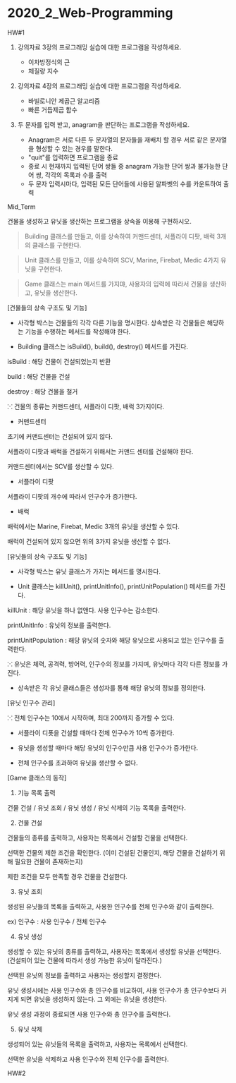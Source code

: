 # 2020_2_Web-Programming

HW#1 
1) 강의자료 3장의 프로그래밍 실습에 대한 프로그램을 작성하세요.
    - 이차방정식의 근
    - 체질량 지수

2) 강의자료 4장의 프로그래밍 실습에 대한 프로그램을 작성하세요.
    - 바빌로니안 제곱근 알고리즘
    - 빠른 거듭제곱 함수
  
3) 두 문자를 입력 받고, anagram을 판단하는 프로그램을 작성하세요.
    - Anagram은 서로 다른 두 문자열의 문자들을 재배치 할 경우 서로 같은 문자열을 형성할 수 있는 경우를 말한다.
    - "quit"를 입력하면 프로그램을 종료
    - 종료 시 현재까지 입력된 단어 쌍들 중 anagram 가능한 단어 쌍과 불가능한 단어 쌍, 각각의 목록과 수를 출력
    - 두 문자 입력시마다, 입력된 모든 단어들에 사용된 알파벳의 수를 카운트하여 출력

Mid_Term

건물을 생성하고 유닛을 생산하는 프로그램을 상속을 이용해 구현하시오.

> Building 클래스를 만들고, 이를 상속하여 커맨드센터, 서플라이 디팟, 배럭 3개의 클래스를 구현한다.

> Unit 클래스를 만들고, 이를 상속하여 SCV, Marine, Firebat, Medic 4가지 유닛을 구현한다.

> Game 클래스는 main 메서드를 가지먀, 사용자의 입력에 따라서 건물을 생산하고, 유닛을 생산한다.


[건물들의 상속 구조도 및 기능]
   
- 사각형 박스는 건물들의 각각 다른 기능을 명시한다. 상속받은 각 건물들은 해당하는 기능을 수행하는 메서드를 작성해야 한다.

- Building 클래스는 isBuild(), build(), destroy() 메서드를 가진다.

isBuild : 해당 건물이 건설되었는지 반환

build : 해당 건물을 건설

destroy : 해당 건물을 철거

⁙ 건물의 종류는 커맨드센터, 서플라이 디팟, 배럭 3가지이다.

- 커맨드센터

초기에 커맨드센터는 건설되어 있지 않다.

서플라이 디팟과 배럭을 건설하기 위해서는 커맨드 센터를 건설해야 한다.

커맨드센터에서는 SCV를 생산할 수 있다.

 

- 서플라이 디팟

서플라이 디팟의 개수에 따라서 인구수가 증가한다.

 

- 배럭

배럭에서는 Marine, Firebat, Medic 3개의 유닛을 생산할 수 있다.

배럭이 건설되어 있지 않으면 위의 3가지 유닛을 생산할 수 없다.


[유닛들의 상속 구조도 및 기능]

- 사각형 박스는 유닛 클래스가 가지는 메서드를 명시한다.

- Unit 클래스는 killUnit(), printUnitInfo(), printUnitPopulation() 메서드를 가진다.

killUnit : 해당 유닛을 하나 없앤다. 사용 인구수는 감소한다.

printUnitInfo : 유닛의 정보를 출력한다.

printUnitPopulation : 해당 유닛의 숫자와 해당 유닛으로 사용되고 있는 인구수를 출력한다.

 

⁙ 유닛은 체력, 공격력, 방어력, 인구수의 정보를 가지며, 유닛마다 각각 다른 정보를 가진다.

- 상속받은 각 유닛 클래스들은 생성자를 통해 해당 유닛의 정보를 정의한다.


[유닛 인구수 관리]

⁙ 전체 인구수는 10에서 시작하며, 최대 200까지 증가할 수 있다.

- 서플라이 디폿을 건설할 때마다 전체 인구수가 10씩 증가한다.

- 유닛을 생성할 때마다 해당 유닛의 인구수만큼 사용 인구수가 증가한다.

- 전체 인구수를 초과하여 유닛을 생산할 수 없다.


[Game 클래스의 동작]

 1) 기능 목록 출력

건물 건설 / 유닛 조회 / 유닛 생성 / 유닛 삭제의 기능 목록을 출력한다.

 

2) 건물 건설

건물들의 종류를  출력하고, 사용자는 목록에서 건설할 건물을 선택한다.

선택한 건물의 제한 조건을 확인한다. (이미 건설된 건물인지, 해당 건물을 건설하기 위해 필요한 건물이 존재하는지)

제한 조건을 모두 만족할 경우 건물을 건설한다.

 

3) 유닛 조회

생성된 유닛들의 목록을 출력하고, 사용한 인구수를 전체 인구수와 같이 출력한다.

ex) 인구수 : 사용 인구수 / 전체 인구수

 

4) 유닛 생성

생성할 수 있는 유닛의 종류를 출력하고, 사용자는 목록에서 생성할 유닛을 선택한다. (건설되어 있는 건물에 따라서 생성 가능한 유닛이 달라진다.)

선택된 유닛의 정보를 출력하고 사용자는 생성할지 결정한다.

유닛 생성시에는 사용 인구수와 총 인구수를 비교하여, 사용 인구수가 총 인구수보다 커지게 되면 유닛을 생성하지 않는다. 그 외에는 유닛을 생성한다.

유닛 생성 과정이 종료되면 사용 인구수와 총 인구수를 출력한다.

 

5) 유닛 삭제

생성되어 있는 유닛들의 목록을 출력하고, 사용자는 목록에서 선택한다.

선택한 유닛을 삭제하고 사용 인구수와 전체 인구수를 출력한다.


HW#2
